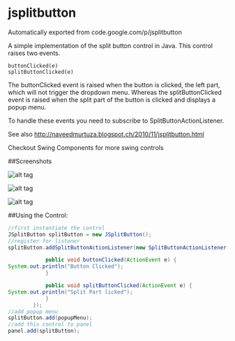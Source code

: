 # jsplitbutton
Automatically exported from code.google.com/p/jsplitbutton

A simple implementation of the split button control in Java. This control raises two events.

    buttonClicked(e)
    splitButtonClicked(e) 

The buttonClicked event is raised when the button is clicked, the left part, which will not trigger the dropdown menu. Whereas the splitButtonClicked event is raised when the split part of the button is clicked and displays a popup menu.

To handle these events you need to subscribe to SplitButtonActionListener.

See also http://naveedmurtuza.blogspot.ch/2010/11/jsplitbutton.html

Checkout Swing Components for more swing controls 

##Screenshots 

![alt tag](https://raw.github.com/akuhtz/jsplitbutton/master/wiki/images/JSplitButton-GTK.png)

![alt tag](https://raw.github.com/akuhtz/jsplitbutton/master/wiki/images/JSplitButton-Nimbus.png)

![alt tag](https://raw.github.com/akuhtz/jsplitbutton/master/wiki/images/JSplitButton-Metal.png)

##Using the Control:

```java
//first instantiate the control
JSplitButton splitButton = new JSplitButton();
//register for listener
splitButton.addSplitButtonActionListener(new SplitButtonActionListener() {

            public void buttonClicked(ActionEvent e) {
System.out.println("Button Clicked");
            }

            public void splitButtonClicked(ActionEvent e) {
System.out.println("Split Part licked");
            }
        });
//add popup menu
splitButton.add(popupMenu);
//add this control to panel
panel.add(splitButton);
```

